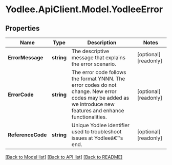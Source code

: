 # Yodlee.ApiClient.Model.YodleeError

## Properties

Name | Type | Description | Notes
------------ | ------------- | ------------- | -------------
**ErrorMessage** | **string** | The descriptive message that explains the error scenario. | [optional] [readonly] 
**ErrorCode** | **string** | The error code follows the format YNNN. The error codes do not change. New error codes may be added as we introduce new features and enhance functionalities. | [optional] [readonly] 
**ReferenceCode** | **string** | Unique Yodlee identifier used to troubleshoot issues at Yodleeâ€™s end. | [optional] [readonly] 

[[Back to Model list]](../README.md#documentation-for-models) [[Back to API list]](../README.md#documentation-for-api-endpoints) [[Back to README]](../README.md)

